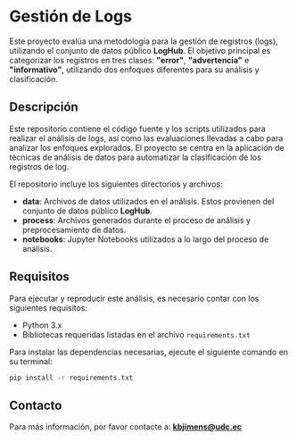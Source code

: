 # **Gestión de Logs**

Este proyecto evalúa una metodología para la gestión de registros (logs), utilizando el conjunto de datos público **LogHub**. El objetivo principal es categorizar los registros en tres clases: **"error"**, **"advertencia"** e **"informativo"**, utilizando dos enfoques diferentes para su análisis y clasificación.

## **Descripción**

Este repositorio contiene el código fuente y los scripts utilizados para realizar el análisis de logs, así como las evaluaciones llevadas a cabo para analizar los enfoques explorados. El proyecto se centra en la aplicación de técnicas de análisis de datos para automatizar la clasificación de los registros de log.

El repositorio incluye los siguientes directorios y archivos:
- **data**: Archivos de datos utilizados en el análisis. Estos provienen del conjunto de datos público **LogHub**.
- **process**: Archivos generados durante el proceso de análisis y preprocesamiento de datos.
- **notebooks**: Jupyter Notebooks utilizados a lo largo del proceso de análisis.

## **Requisitos**

Para ejecutar y reproducir este análisis, es necesario contar con los siguientes requisitos:

- Python 3.x
- Bibliotecas requeridas listadas en el archivo `requirements.txt`

Para instalar las dependencias necesarias, ejecute el siguiente comando en su terminal:

```bash
pip install -r requirements.txt
````

## **Contacto**

Para más información, por favor contacte a:
**[kbjimens@udc.ec](mailto:kbjimens@udc.ec)**

